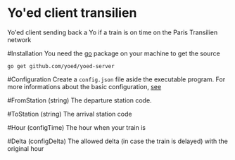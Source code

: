 Yo'ed client transilien
======================

Yo'ed client sending back a Yo if a train is on time on the Paris Transilien network

#Installation
You need the [go](http://golang.org) package on your machine to get the source

`go get github.com/yoed/yoed-server`

#Configuration
Create a `config.json` file aside the executable program.
For more informations about the basic configuration, [see](https://github.com/yoed/yoed-client-interface#yoed-client-interface)

#FromStation (string)
The departure station code.

#ToStation (string)
The arrival station code

#Hour (configTime)
The hour when your train is

#Delta (configDelta)
The allowed delta (in case the train is delayed) with the original hour

